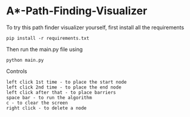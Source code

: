 # A*-Path-Finding-Visualizer

To try this path finder visualizer yourself, first install all the requirements
```
pip install -r requirements.txt
```

Then run the main.py file using 
```
python main.py
```

Controls
```
left click 1st time - to place the start node
left click 2nd time - to place the end node
left click after that - to place barriers
space bar - to run the algorithm
c - to clear the screen
right click - to delete a node 
```
